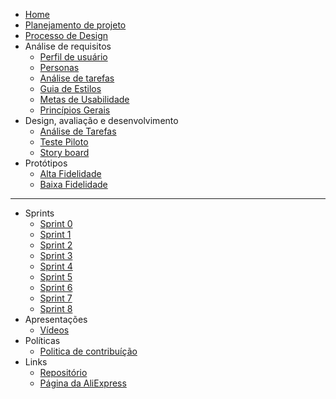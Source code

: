 <!-- docs/_sidebar.md -->

* [Home](/README)
* [Planejamento de projeto](/pages/planning/planning)
* [Processo de Design](/pages/planning/designProcess/designProcess)
* Análise de requisitos
  * [Perfil de usuário](/pages/requirementsAnalysis/userProfile/userProfile)
  * [Personas](/pages/requirementsAnalysis/personas/personas)
  * [Análise de tarefas](/pages/requirementsAnalysis/taskAnalysis/taskAnalysis)
  * [Guia de Estilos](/pages/requirementsAnalysis/stylesGuide/stylesGuide)
  * [Metas de Usabilidade](/pages/requirementsAnalysis/usabilityGoals/usabilityGoals)
  * [Princípios Gerais](/pages/requirementsAnalysis/GeneralPrinciples/GeneralPrinciples)
* Design, avaliação e desenvolvimento
  * [Análise de Tarefas](/pages/design_avaliation_development/taskAnalysisAvaliation/taskAnalysisAvaliation)
  * [Teste Piloto](/pages/design_avaliation_development/pilotTestAvaliation/pilotTestAvaliation)
  * [Story board](/pages/design_avaliation_development/storyboard/storyboard)
* Protótipos
  * [Alta Fidelidade](/404)
  * [Baixa Fidelidade](/pages/prototypes/paperPrototype/paperPrototype)

---

* Sprints
  - [Sprint 0](/pages/sprints/sprint0)
  - [Sprint 1](/pages/sprints/sprint1)
  - [Sprint 2](/pages/sprints/sprint2)
  - [Sprint 3](/pages/sprints/sprint3)
  - [Sprint 4](/pages/sprints/sprint4)
  - [Sprint 5](/pages/sprints/sprint5)
  - [Sprint 6](/pages/sprints/sprint6)
  - [Sprint 7](/pages/sprints/sprint7)
  - [Sprint 8](/pages/sprints/sprint8)
* Apresentações 
  - [Vídeos](/pages/presentations/presentations)
* Políticas
  - [Politica de contribuíção](/pages/policy/policy)
* Links
  * [Repositório](https://github.com/Interacao-Humano-Computador/2020.1-AliExpress)
  * [Página da AliExpress](https://pt.aliexpress.com/)
